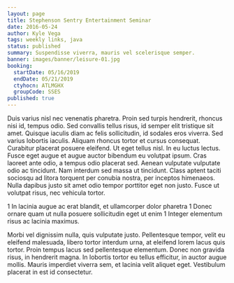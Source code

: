 ```yaml
---
layout: page
title: Stephenson Sentry Entertainment Seminar
date: 2016-05-24
author: Kyle Vega
tags: weekly links, java
status: published
summary: Suspendisse viverra, mauris vel scelerisque semper.
banner: images/banner/leisure-01.jpg
booking:
  startDate: 05/16/2019
  endDate: 05/21/2019
  ctyhocn: ATLMGHX
  groupCode: SSES
published: true
---
```

Duis varius nisl nec venenatis pharetra. Proin sed turpis hendrerit, rhoncus nisi id, tempus odio. Sed convallis tellus risus, id semper elit tristique sit amet. Quisque iaculis diam ac felis sollicitudin, id sodales eros viverra. Sed varius lobortis iaculis. Aliquam rhoncus tortor et cursus consequat. Curabitur placerat posuere eleifend. Ut eget tellus nisl. In eu luctus lectus. Fusce eget augue et augue auctor bibendum eu volutpat ipsum. Cras laoreet ante odio, a tempus odio placerat sed. Aenean vulputate vulputate odio ac tincidunt. Nam interdum sed massa ut tincidunt. Class aptent taciti sociosqu ad litora torquent per conubia nostra, per inceptos himenaeos. Nulla dapibus justo sit amet odio tempor porttitor eget non justo. Fusce ut volutpat risus, nec vehicula tortor.

1 In lacinia augue ac erat blandit, et ullamcorper dolor pharetra
1 Donec ornare quam ut nulla posuere sollicitudin eget ut enim
1 Integer elementum risus ac lacinia maximus.

Morbi vel dignissim nulla, quis vulputate justo. Pellentesque tempor, velit eu eleifend malesuada, libero tortor interdum urna, at eleifend lorem lacus quis tortor. Proin tempus lacus sed pellentesque elementum. Donec non gravida risus, in hendrerit magna. In lobortis tortor eu tellus efficitur, in auctor augue mollis. Mauris imperdiet viverra sem, et lacinia velit aliquet eget. Vestibulum placerat in est id consectetur.
